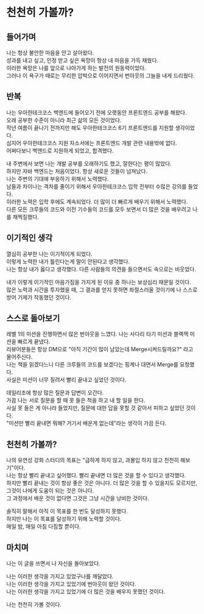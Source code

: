 # 천천히 가볼까?

## 들어가며

나는 항상 불안한 마음을 안고 살아왔다.  
성과를 내고 싶고, 인정 받고 싶은 욕망이 항상 내 마음을 가득 채웠다.  
이러한 욕망은 나를 앞으로 나아가게 하는 발전의 원동력이었다.  
그러나 이 욕구가 때로는 무리한 압박으로 이어지면서 번아웃의 그늘을 내게 드리웠다.

## 반복

나는 우아한테크코스 백엔드에 들어오기 전에 오랫동안 프론트엔드 공부를 해왔다.  
오래 공부한 수준이 아니라 최근 삶의 모든 것이었다.  
작년 여름이 끝나기 전까지만 해도 우아한테크코스 6기 프론트엔드를 지원할 생각이었다.  
심지어 우아한테크코스 지원 자소서에는 프론트엔드 개발 관련 내용밖에 없다.  
어쩌다보니 백엔드로 지원하게 되었고, 합격했다.

내 주변에서 보면 나는 개발 공부를 오래하기도 했고, 잘한다는 평이 많았다.  
하지만 자바 백엔드는 처음이었다. 항상 새로운 것들이 넘쳐났다.  
나는 주변의 기대에 부응하기 위해서 노력했다.  
남들과 차이나는 격차를 줄이기 위해서 우아한테크코스 입학 전부터 수많은 강의를 들었다.  
이러한 노력은 입학 후에도 계속되었다. 더 많이 더 빠르게 배우기 위해서 노력했다.  
다른 모든 크루들의 코드와 이전 기수들의 코드를 모두 보면서 더 많은 것을 배우려고 나를 채찍질했다.

## 이기적인 생각

열심히 공부한 나는 이기적이게 되었다.  
이렇게 노력한 내가 틀린다는게 말이 안된다고 생각했다.  
나는 항상 내가 옳다고 생각했다. 다른 사람들의 의견을 들으면서도 속으로는 비웃었다.

내가 이렇게 이기적인 마음가짐을 가지게 된 이유 중 하나는 보상심리 때문일 것이다.  
많은 노력과 시간을 투자했을 때, 그 결과를 얻지 못하면 좌절스러울 것이기에 나 스스로 방어 기제가 작동했던 것이다.

## 스스로 돌아보기

레벨 1의 미션을 진행하면서 많은 번아웃을 느꼈다.
나는 사다리 타기 미션과 블랙잭 미션을 빠르게 끝냈다.  
리뷰어분들은 항상 DM으로 "아직 기간이 많이 남았는데 Merge시켜드릴까요?" 라고 물어주신다.  
나는 책을 읽겠다느니 다른 크루들의 코드를 보겠다는 핑계나 대면서 Merge를 요청했다.  
사실은 미션이 너무 질려서 빨리 끝내고 싶었던 것이다.

데일리조에 항상 많은 질문과 답변이 오간다.  
가끔 나는 서로 질문을 할 때 못 들은 척을 하고 내 할 일을 한다.  
사실 못 들은 게 아니라 들었지만, 질문에 대한 답을 못할 것 같아서 피하고 싶었던 것이다.  
"미션만 빨리 끝내면 뭐해? 거기서 배운게 없는데"라는 생각이 가끔 든다.

## 천천히 가볼까?

나의 유연성 강화 스터디의 목표는 "급하게 하지 않고, 과몰입 하지 않고 천천히 해보기"이다.  
나는 항상 빨리 끝내고 싶어했다. 빨리 끝내면 더 많은 것을 할 수 있다고 생각했다.  
하지만 빨리 끝내는 것이 항상 좋은 것은 아니다. 더 많은 것을 할 수 있을지도 모르지만, 그것이 나에게 도움이 되는 것은 아니다.  
그 과정에서 배운 것이 없다면 그것은 그냥 시간을 낭비한 것이다.

솔직히 말해서 아직 이 목표를 한 번도 달성하지 못했다.  
하지만 나는 이 목표를 달성하기 위해 노력할 것이다.  
매일 밤, 매일 아침 다짐할 뿐이다.

## 마치며

나는 이 글을 쓰면서 나 자신을 돌아보았다.

나는 이러한 생각을 가지고 있었구나를 깨달았다.  
나는 이러한 생각을 가지고 있었기에 번아웃이 왔던 것이다.  
나는 이러한 생각을 가지고 있었기에 더 많은 것을 배우지 못했던 것이다.

나는 천천히 가볼 것이다.
